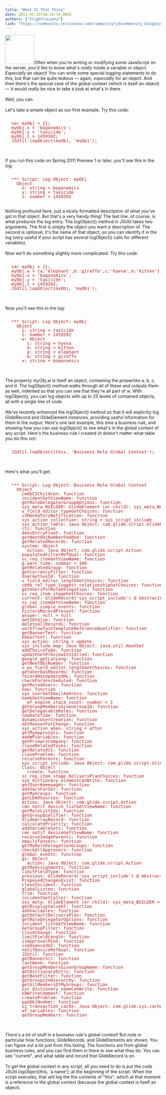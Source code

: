 ```yaml
---
title: "What IS That Thing"
date: 2011-02-25T20:34:14.000Z
authors: ["SlightlyLoony"]
link: "https://community.servicenow.com/community?id=community_blog&sys_id=b9fce2a5dbd0dbc01dcaf3231f9619c3"
---
```

<p><img __jive_id="4989" alt="" class="jive-image" src="report_list_order.png" style="width: auto; height: 94px;" />Often when you're writing or modifying some JavaScript on the server, you'd like to know what's <i>really</i> inside a variable or object. <i>Especially</i> an object! You can write some special logging statements to do this, but that can be quite tedious — again, <i>especially</i> for an object. And then there's the special case of the global context (which is itself an object) — it would <i>really</i> be nice to take a look at what's in there.<br /><br />Well, you can.<!--break--><br /><br />Let's take a simple object as our first example. Try this code:<br /><pre style="margin-left:20px;line-height:1;color:FireBrick;"><br />var myObj = {};<br />myObj.x = 'bogonomics';<br />myObj.y = 'taxicide';<br />myObj.z = 1459392;<br />JSUtil.logObject(myObj, 'myObj');</pre><br /><br />If you run this code on Spring 2011 Preview 1 or later, you'll see this in the log:<br /><pre style="margin-left:20px;line-height:1;color:FireBrick;"><br />*** Script: Log Object: myObj<br />  Object<br />    x: string = bogonomics<br />    y: string = taxicide<br />    z: number = 1459392</pre><br />Nothing profound here, just a nicely formatted description of what you've got in that object. But that's a very handy thing! The last line, of course, is what produces the log entry. The logObject() method in JSUtil takes two arguments. The first is simply the object you want a description of. The second is optional; it's the name of that object, so you can identify it in the log (very useful if your script has several logObject() calls for different variables).<br /><br />Now we'll do something slightly more complicated. Try this code:<br /><pre style="margin-left:20px;line-height:1;color:FireBrick;"><br />var myObj = {};<br />myObj.w = {a:'elephant',b:'giraffe',c:'hyena',d:'kitten'};<br />myObj.x = 'bogonomics';<br />myObj.y = 'taxicide';<br />myObj.z = 1459392;<br />JSUtil.logObject(myObj, 'myObj');</pre><br /><br />Now you'll see this in the log:<br /><pre style="margin-left:20px;line-height:1;color:FireBrick;"><br />*** Script: Log Object: myObj<br />  Object<br />    y: string = taxicide<br />    z: number = 1459392<br />    w: Object<br />      c: string = hyena<br />      d: string = kitten<br />      a: string = elephant<br />      b: string = giraffe<br />    x: string = bogonomics</pre><br /><br />The property myObj.w is itself an object, containing the properties a, b, c, and d. The logObject() method walks through all of these and outputs them as well, indented so that you can see that they're all part of w. With logObject(), you can log objects with up to 25 levels of contained objects, all with a single line of code.<br /><br />We've recently enhanced the logObject() method so that it will explicitly log GlideRecord and GlideElement instances, providing useful information for them in the output. Here's one last example, this time a business rule, and showing how you can use logObject() to see what's in the global context of any script. Here's the business rule I created (it doesn't matter what table you do this on):<br /><pre style="margin-left:20px;line-height:1;color:FireBrick;"><br />JSUtil.logObject(this, 'Business Rule Global Context');</pre><br /><br />Here's what you'll get: <br /><pre style="margin-left:20px;line-height:1;color:FireBrick;"><br />*** Script: Log Object: Business Rule Global Context<br />  Object<br />    cmdbCIChildren: function<br />    incidentGetViewName: function<br />    getRoleDelegatorGroupOptions: function<br />    sys_meta_BUILDER: GlideElement (or child): sys_meta_BUILDER = System meta data<br />    v_field_editor_typeGetChoices: function<br />    isMandatoryNotification: function<br />    sys_action_collection: string = sys_script_include<br />    sys_action_table: Java Object: com.glide.script.GlideRecordBusinessRules<br />    cti: function<br />    doesEntryFloat: function<br />    getNextObjNumberPadded: function<br />    getRelatedRecords: function<br />    system: Object<br />      action: Java Object: com.glide.script.Action<br />    populatedFilterRefQual: function<br />    sc_req_itemGetViewName: function<br />    g_warn_time: number = 100<br />    getRelatedGroup: function<br />    getCurrencyFilter: function<br />    UserGetSysId: function<br />    v_field_editor_lengthGetChoices: function<br />    cmdb_rel_type_suggest_relationshipGetChoices: function<br />    getUsersForRoleDelegation: function<br />    sc_req_item_stageGetChoices: function<br />    current: GlideRecord('sys_script_include') @ AbstractAjaxProcessor<br />    sc_cat_itemGetViewName: function<br />    global_simple_events: function<br />    historyRecordPresent: function<br />    answer: null = null<br />    GetIDValue: function<br />    deleteAllRecords: function<br />    workflowTaskTemplateReferenceQualifier: function<br />    getBannerText: function<br />    kbGetText: function<br />    sys_action: string = update<br />    sys_include_map: Java Object: java.util.HashSet<br />    addChoiceType: function<br />    updateSetPreviewInstalled: function<br />    google_getLatLong: function<br />    getNextObjNumber: function<br />    v_ws_field_editor_lengthGetChoices: function<br />    getUserDashboards: function<br />    recordHasUpdateXML: function<br />    checkForUnscheduled: function<br />    getRoledUsers: function<br />    now: function<br />    sys_userGetEmailAddress: function<br />    homeGetViewName: function<br />    __wf_engine_stack_count: number = 1<br />    getGroupMembersGivenGroupID: function<br />    getDelegatableRoles: function<br />    nowDateTime: function<br />    dynamicUserCreation: function<br />    GetReasonForChange: function<br />    sys_action_when: string = after<br />    getMyApprovals: function<br />    addWFVariables: function<br />    getPrimaryCompany: function<br />    closeRelatedTasks: function<br />    getRelatedCI: function<br />    closeProblem: function<br />    recurseParents: function<br />    sys_script_include: Java Object: com.glide.script.GlideRecordBusinessRules<br />    Class: Object<br />      create: function<br />    sc_req_item_stage_DeliveryPlanChoices: function<br />    sys_dictionary_elementCanWrite: function<br />    getUserHomepages: function<br />    addVarsForSet: function<br />    getMyGroups: function<br />    getLDAPSources: function<br />    action: Java Object: com.glide.script.Action<br />    cmn_notif_device_listGetViewName: function<br />    getRoleListIds: function<br />    getGroupQualifier: function<br />    GlideArrayRecord: function<br />    calculatePriority: function<br />    addVariableSets: function<br />    cmn_notif_deviceGetViewName: function<br />    recurseImageParents: function<br />    emailsToUsers: function<br />    getMyRoleDelegationGroups: function<br />    checkAllApprovers: function<br />    global_events: function<br />    gs: Object<br />      action: Java Object: com.glide.script.Action<br />    getMyAssignments: function<br />    limitFieldType: function<br />    previous: GlideRecord('sys_script_include') @ AbstractAjaxProcessor<br />    ProposedChangesExist: function<br />    closeIncident: function<br />    globalListen: function<br />    trim: function<br />    incidentGetCaller: function<br />    sys_meta: GlideElement (or child): sys_meta_BUILDER = System meta data<br />    getDisplayValueOf: function<br />    addVariables: function<br />    getDefaultDeliveryPlan: function<br />    getRoleDelegatorOptions: function<br />    incident_listGetViewName: function<br />    GetGroupFilter: function<br />    closeChange: function<br />    limitFieldLength: function<br />    isApprovalMine: function<br />    isAdvancedUI: function<br />    notifDeviceRefQual: function<br />    JSUtil: function<br />    getBannerSrc: function<br />    lastWeek: function<br />    getGroupMembersGivenGroupName: function<br />    getDictionaryEntry: function<br />    getBaseFilter: function<br />    getGroupsInHierarchy: function<br />    getAllMembersOfMyGroups: function<br />    sys_dictionary_nameCanWrite: function<br />    kbWriteComment: function<br />    createProblem: function<br />    padObjNumber: function<br />    zz_transaction_cache: Java Object: com.glide.sys.cache.LRUCache<br />    wf_variables: function<br />    getGroupMembers: function</pre><br /><br />There's a lot of stuff in a business rule's global context! But note in particular how functions, GlideRecords, and GlideElements are shown. You can figure out a lot just from this listing. The functions are from global business rules, and you can find them in there to see what they do. You can see "current", and what table and record that GlideRecord is on. <br /><br />To get the global context in any script, all you need to do is put the code JSUtil.logObject(this, 'a name'); at the beginning of the script. When the script executes, that will log the the contents of "this", which at that moment is a reference to the global context (because the global context is itself an object).</p>